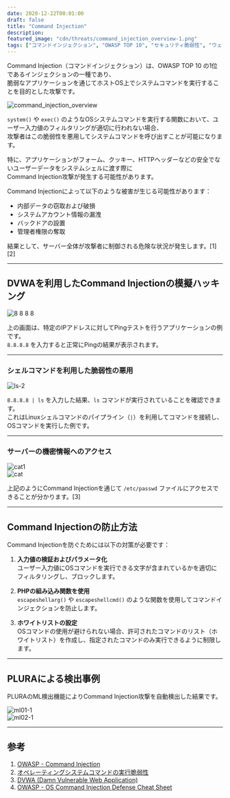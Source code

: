 ```yaml
---
date: 2020-12-22T00:01:00
draft: false
title: "Command Injection"
description: 
featured_image: "cdn/threats/command_injection_overview-1.png"
tags: ["コマンドインジェクション", "OWASP TOP 10", "セキュリティ脆弱性", "ウェブアプリケーションセキュリティ", "ハッキング防御"]
---
```


Command Injection（コマンドインジェクション）は、OWASP TOP 10 の1位であるインジェクションの一種であり、  
脆弱なアプリケーションを通じてホストOS上でシステムコマンドを実行することを目的とした攻撃です。

<!--more-->
![command_injection_overview](https://blog.plura.io/cdn/threats/command_injection_overview-1.png)

`system()` や `exec()` のようなOSシステムコマンドを実行する関数において、ユーザー入力値のフィルタリングが適切に行われない場合、  
攻撃者はこの脆弱性を悪用してシステムコマンドを呼び出すことが可能になります。

特に、アプリケーションがフォーム、クッキー、HTTPヘッダーなどの安全でないユーザーデータをシステムシェルに渡す際に  
Command Injection攻撃が発生する可能性があります。

Command Injectionによって以下のような被害が生じる可能性があります：

- 内部データの窃取および破損  
- システムアカウント情報の漏洩  
- バックドアの設置  
- 管理者権限の奪取  

結果として、サーバー全体が攻撃者に制御される危険な状況が発生します。[1][2]

---

## DVWAを利用したCommand Injectionの模擬ハッキング

![8 8 8 8](https://github.com/user-attachments/assets/8806bbac-2d42-434d-b50b-df3b72c454dc)

上の画面は、特定のIPアドレスに対してPingテストを行うアプリケーションの例です。  
`8.8.8.8` を入力すると正常にPingの結果が表示されます。

---

### シェルコマンドを利用した脆弱性の悪用

![ls-2](https://github.com/user-attachments/assets/89b4ce81-1ff7-49e1-907f-5c2a327ad807)

`8.8.8.8 | ls` を入力した結果、`ls` コマンドが実行されていることを確認できます。  
これはLinuxシェルコマンドのパイプライン（`|`）を利用してコマンドを接続し、OSコマンドを実行した例です。

---

### サーバーの機密情報へのアクセス

![cat1](https://github.com/user-attachments/assets/b00dd673-bb7f-462c-aa74-7552a1f1576f)  
![cat](https://github.com/user-attachments/assets/b02420da-722e-40e4-8ef5-58e9e68a100c)

上記のようにCommand Injectionを通じて `/etc/passwd` ファイルにアクセスできることが分かります。[3]  

---

## Command Injectionの防止方法

Command Injectionを防ぐためには以下の対策が必要です：

1. **入力値の検証およびパラメータ化**  
   ユーザー入力値にOSコマンドを実行できる文字が含まれているかを適切にフィルタリングし、ブロックします。

2. **PHPの組み込み関数を使用**  
   `escapeshellarg()` や `escapeshellcmd()` のような関数を使用してコマンドインジェクションを防止します。

3. **ホワイトリストの設定**  
   OSコマンドの使用が避けられない場合、許可されたコマンドのリスト（ホワイトリスト）を作成し、指定されたコマンドのみ実行できるように制限します。

---

## PLURAによる検出事例

PLURAのML検出機能によりCommand Injection攻撃を自動検出した結果です。

![ml01-1](https://github.com/user-attachments/assets/7ff23713-a89b-485c-bc5c-0a2382a0b9c9)  
![ml02-1](https://github.com/user-attachments/assets/4e6fe363-2377-411f-bf9e-e69881824cbd)  

---

## 参考

1. [OWASP - Command Injection](https://bit.ly/2WlCD7z)  
2. [オペレーティングシステムコマンドの実行脆弱性](https://bit.ly/3qXCvJE)  
3. [DVWA (Damn Vulnerable Web Application)](https://bit.ly/2IQQgIO)  
4. [OWASP - OS Command Injection Defense Cheat Sheet](https://bit.ly/2Kr73CW)  
